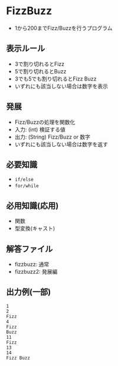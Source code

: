 # FizzBuzz
- 1から200までFizz/Buzzを行うプログラム

## 表示ルール
- 3で割り切れるとFizz
- 5で割り切れるとBuzz
- 3でも5でも割り切れるとFizz Buzz
- いずれにも該当しない場合は数字を表示

## 発展
- Fizz/Buzzの処理を関数化
- 入力: (int) 検証する値
- 出力: (String) Fizz/Buzz or 数字
- いずれにも該当しない場合は数字を返す

## 必要知識
- `if/else`
- `for/while`

## 必用知識(応用)
- 関数
- 型変換(キャスト)

## 解答ファイル
- fizzbuzz: 通常
- fizzbuzz2: 発展編

## 出力例(一部)
```
1
2
Fizz
4
Fizz
Buzz
11
Fizz
13
14
Fizz Buzz
```